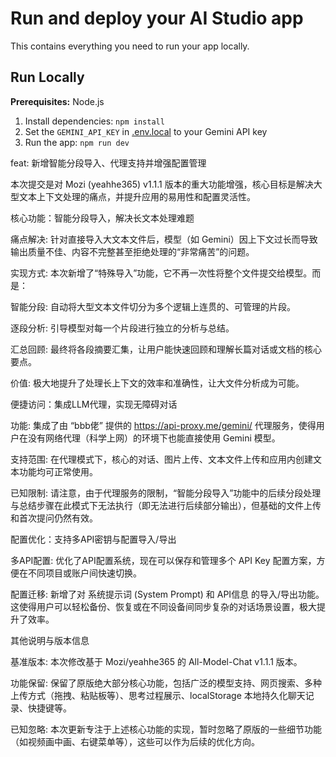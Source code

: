 # Run and deploy your AI Studio app

This contains everything you need to run your app locally.

## Run Locally

**Prerequisites:**  Node.js


1. Install dependencies:
   `npm install`
2. Set the `GEMINI_API_KEY` in [.env.local](.env.local) to your Gemini API key
3. Run the app:
   `npm run dev`
   
feat: 新增智能分段导入、代理支持并增强配置管理

本次提交是对 Mozi (yeahhe365) v1.1.1 版本的重大功能增强，核心目标是解决大型文本上下文处理的痛点，并提升应用的易用性和配置灵活性。

核心功能：智能分段导入，解决长文本处理难题

痛点解决: 针对直接导入大文本文件后，模型（如 Gemini）因上下文过长而导致输出质量不佳、内容不完整甚至拒绝处理的“非常痛苦”的问题。

实现方式: 本次新增了“特殊导入”功能，它不再一次性将整个文件提交给模型。而是：

智能分段: 自动将大型文本文件切分为多个逻辑上连贯的、可管理的片段。

逐段分析: 引导模型对每一个片段进行独立的分析与总结。

汇总回顾: 最终将各段摘要汇集，让用户能快速回顾和理解长篇对话或文档的核心要点。

价值: 极大地提升了处理长上下文的效率和准确性，让大文件分析成为可能。

便捷访问：集成LLM代理，实现无障碍对话

功能: 集成了由 “bbb佬” 提供的 https://api-proxy.me/gemini/ 代理服务，使得用户在没有网络代理（科学上网）的环境下也能直接使用 Gemini 模型。

支持范围: 在代理模式下，核心的对话、图片上传、文本文件上传和应用内创建文本功能均可正常使用。

已知限制: 请注意，由于代理服务的限制，“智能分段导入”功能中的后续分段处理与总结步骤在此模式下无法执行（即无法进行后续部分输出），但基础的文件上传和首次提问仍然有效。

配置优化：支持多API密钥与配置导入/导出

多API配置: 优化了API配置系统，现在可以保存和管理多个 API Key 配置方案，方便在不同项目或账户间快速切换。

配置迁移: 新增了对 系统提示词 (System Prompt) 和 API信息 的导入/导出功能。这使得用户可以轻松备份、恢复或在不同设备间同步复杂的对话场景设置，极大提升了效率。

其他说明与版本信息

基准版本: 本次修改基于 Mozi/yeahhe365 的 All-Model-Chat v1.1.1 版本。

功能保留: 保留了原版绝大部分核心功能，包括广泛的模型支持、网页搜索、多种上传方式（拖拽、粘贴板等）、思考过程展示、localStorage 本地持久化聊天记录、快捷键等。

已知忽略: 本次更新专注于上述核心功能的实现，暂时忽略了原版的一些细节功能（如视频画中画、右键菜单等），这些可以作为后续的优化方向。
